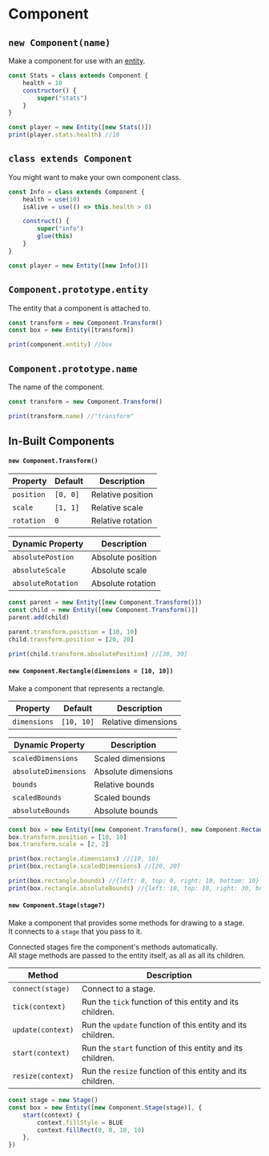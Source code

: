 # Component

## `new Component(name)`

Make a component for use with an [entity](Entity.md).

```javascript
const Stats = class extends Component {
    health = 10    
    constructor() {
        super("stats")
    }
}

const player = new Entity([new Stats()])
print(player.stats.health) //10
```

## `class extends Component`

You might want to make your own component class.

```javascript
const Info = class extends Component {
	health = use(10)
	isAlive = use(() => this.health > 0)

	construct() {
		super("info")
		glue(this)
	}
}

const player = new Entity([new Info()])
```

## `Component.prototype.entity`

The entity that a component is attached to.

```javascript
const transform = new Component.Transform()
const box = new Entity([transform])

print(component.entity) //box
```

## `Component.prototype.name`

The name of the component.

```javascript
const transform = new Component.Transform()

print(transform.name) //"transform"
```

## In-Built Components

#### `new Component.Transform()`

| Property   | Default  | Description       |
| ---------- | -------- | ----------------- |
| `position` | `[0, 0]` | Relative position |
| `scale`    | `[1, 1]` | Relative scale    |
| `rotation` | `0`      | Relative rotation |

| Dynamic Property   | Description       |
| ------------------ | ----------------- |
| `absolutePostion`  | Absolute position |
| `absoluteScale`    | Absolute scale    |
| `absoluteRotation` | Absolute rotation |

```javascript
const parent = new Entity([new Component.Transform()])
const child = new Entity([new Component.Transform()])
parent.add(child)

parent.transform.position = [10, 10]
child.transform.position = [20, 20]

print(child.transform.absolutePosition) //[30, 30]
```

#### `new Component.Rectangle(dimensions = [10, 10])`

Make a component that represents a rectangle.

| Property     | Default    | Description         |
| ------------ | ---------- | ------------------- |
| `dimensions` | `[10, 10]` | Relative dimensions |

| Dynamic Property     | Description         |
| -------------------- | ------------------- |
| `scaledDimensions`   | Scaled dimensions   |
| `absoluteDimensions` | Absolute dimensions |
| `bounds`             | Relative bounds     |
| `scaledBounds`       | Scaled bounds       |
| `absoluteBounds`     | Absolute bounds     |

```javascript
const box = new Entity([new Component.Transform(), new Component.Rectangle(10, 10)])
box.transform.position = [10, 10]
box.transform.scale = [2, 2]

print(box.rectangle.dimensions) //[10, 10]
print(box.rectangle.scaledDimensions) //[20, 20]

print(box.rectangle.bounds) //{left: 0, top: 0, right: 10, bottom: 10}
print(box.rectangle.absoluteBounds) //{left: 10, top: 10, right: 30, bottom: 30}
```

#### `new Component.Stage(stage?)`

Make a component that provides some methods for drawing to a stage.<br>
It connects to a `stage` that you pass to it.

Connected stages fire the component's methods automatically.<br>
All stage methods are passed to the entity itself, as all as all its children.<br>

| Method            | Description                                                |
| ----------------- | ---------------------------------------------------------- |
| `connect(stage)`  | Connect to a stage.                                        |
| `tick(context)`   | Run the `tick` function of this entity and its children.   |
| `update(context)` | Run the `update` function of this entity and its children. |
| `start(context)`  | Run the `start` function of this entity and its children.  |
| `resize(context)` | Run the `resize` function of this entity and its children. |

```javascript
const stage = new Stage()
const box = new Entity([new Component.Stage(stage)], {
	start(context) {
		context.fillStyle = BLUE
		context.fillRect(0, 0, 10, 10)
	},
})
```
